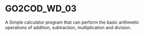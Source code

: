 # GO2COD_WD_03
A Simple calculator program that can perform the basic arithmetic operations of addition, subtraction, multiplication and division.
